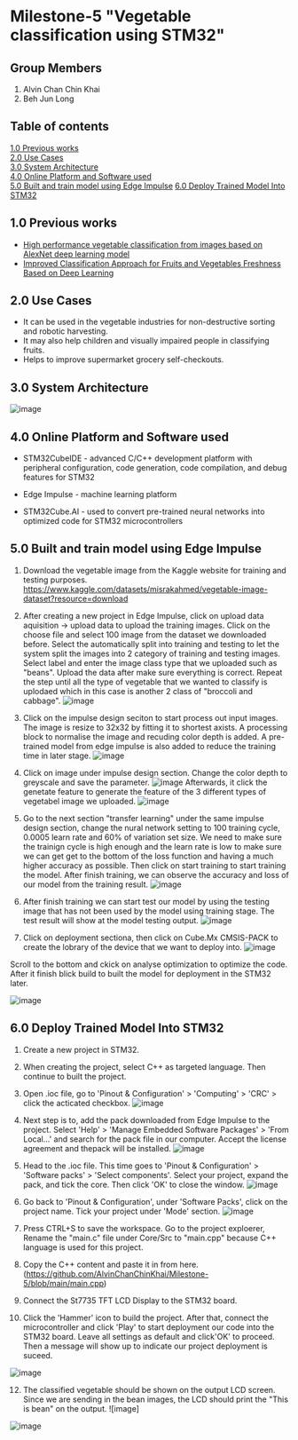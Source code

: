 # Milestone-5 "Vegetable classification using STM32"

## Group Members
1. Alvin Chan Chin Khai
2. Beh Jun Long


## Table of contents
[1.0 Previous works](#Previous-works)
<br>
[2.0 Use Cases](#Use-Cases)
<br>
[3.0 System Architecture](#system-architecture)
<br>
[4.0 Online Platform and Software used](#Online-Platform-and-Software-used)
<br>
[5.0 Built and train model using Edge Impulse](#Built-and-train)
[6.0 Deploy Trained Model Into STM32](#Deploy)

<a name="Previous-works"/></a>
## 1.0 Previous works
 - [High performance vegetable classification from images based on AlexNet deep learning model](https://ijabe.org/index.php/ijabe/article/view/2690/pdf)
 - [Improved Classification Approach for Fruits and Vegetables Freshness Based on Deep Learning](https://www.mdpi.com/1424-8220/22/21/8192/pdf)
 
 <a name="Use-Cases"/></a>
## 2.0 Use Cases
 - It can be used in the vegetable industries for non-destructive sorting and robotic harvesting.
 - It may also help children and visually impaired people in classifying fruits.
 - Helps to improve supermarket grocery self-checkouts.

<a name="system-architecture"/></a>
## 3.0 System Architecture
![image](https://user-images.githubusercontent.com/118173890/220200205-cc964e4b-51b1-4306-b3ae-a3d52933ead0.png)


<a name="Online-Platform-and-Software-used"/></a>
## 4.0 Online Platform and Software used

 - STM32CubeIDE \- advanced C/C++ development platform with peripheral configuration, code generation, code compilation, and debug features for STM32
 
 - Edge Impulse \- machine learning platform
 
 - STM32Cube.AI \- used to convert pre-trained neural networks into optimized code for STM32 microcontrollers


<a name="Built-and-train"/></a>
## 5.0 Built and train model using Edge Impulse

1. Download the vegetable image from the Kaggle website for training and testing purposes.
   https://www.kaggle.com/datasets/misrakahmed/vegetable-image-dataset?resource=download
   
2. After creating a new project in Edge Impulse, click on upload data aquisition -> upload data to upload the training images. Click on the choose file and select 100 image from the dataset we downloaded before. Select the automatically split into training and testing to let the system split the images into 2 category of training and testing images. Select label and enter the image class type that we uploaded such as "beans". Upload the data after make sure everything is correct. Repeat the step until all the type of vegetable that we wanted to classify is uplodaed which in this case is another 2 class of "broccoli and cabbage".
   ![image](https://user-images.githubusercontent.com/118173890/220202714-969842c8-cc43-4d5c-9ca0-40b48646ec69.png)

3. Click on the impulse design seciton to start process out input images. The image is resize to 32x32 by fitting it to shortest axists. A processing block to normalise the image and recuding color depth is added. A pre-trained model from edge impulse is also added to reduce the training time in later stage.
![image](https://user-images.githubusercontent.com/118173890/220204536-901c424f-cbe5-4625-875d-56d901f2c973.png)

4. Click on image under impulse design section. Change the color depth to greyscale and save the parameter. 
   ![image](https://user-images.githubusercontent.com/118173890/220204655-ab0fb9d1-6a30-43f0-bc83-9c59537e4520.png)
   Afterwards, it click the genetate feature to generate the feature of the 3 different types of vegetabel image we uploaded.
   ![image](https://user-images.githubusercontent.com/118173890/220205084-6b3579e3-73e5-48c2-a131-8e0e58fba992.png)

5. Go to the next section "transfer learning" under the same impulse design section, change the nural network setting to 100 training cycle, 0.0005 learn rate and 60% of variation set size. We need to make sure the trainign cycle is high enough and the learn rate is low to make sure we can get get to the bottom of the loss function and having a much higher accuracy as possible. Then click on start training to start training the model. After finish training, we can observe the accuracy and loss of our model from the training result. 
![image](https://user-images.githubusercontent.com/118992897/221177816-2a6ffc9f-305f-4949-83ca-a91b1b50581e.png)


6. After finish training we can start test our model by using the testing image that has not been used by the model using training stage. The test result will show at the model testing output.
![image](https://user-images.githubusercontent.com/118992897/221177547-597b4339-312b-40fc-97df-92828f22e18e.png)


7. Click on deployment sectiona, then click on Cube.Mx CMSIS-PACK to create the lobrary of the device that we want to deploy into. 
![image](https://user-images.githubusercontent.com/118173890/220210607-a5a6d9d1-0c93-4237-b925-8c18db40e59b.png)

  Scroll to the bottom and ckick on analyse optimization to optimize the code. After it finish blick build to built the model for deployment in the STM32 later.

  ![image](https://user-images.githubusercontent.com/118173890/220210496-87d790eb-1a54-4bbf-b151-e2137614cda0.png)




<a name="Deploy"/></a>
## 6.0 Deploy Trained Model Into STM32

1. Create a new project in STM32.

2. When creating the project, select C++ as targeted language. Then continue to built the project.

3. Open .ioc file, go to 'Pinout & Configuration' > 'Computing' > 'CRC' > click the acticated checkbox.
 ![image](https://user-images.githubusercontent.com/118992897/221048750-e861f31e-68db-40bb-b6b2-8162d9187552.png)

5. Next step is to, add the pack downloaded from Edge Impulse to the project. Select 'Help' > 'Manage Embedded Software Packages' > 'From Local...' and search for the pack file in our computer. Accept the license agreement and thepack will be installed.
 ![image](https://user-images.githubusercontent.com/118992897/221049309-4534d40a-2614-44fa-a873-0d87073d6981.png)

6. Head to the .ioc file. This time goes to 'Pinout & Configuration' > 'Software packs' > 'Select components'. Select your project, expand the pack, and tick the core. Then click 'OK' to close the window.
  ![image](https://user-images.githubusercontent.com/118992897/221050215-0d604f4d-058c-4539-82fb-73df7961ef6a.png)
  
7. Go back to 'Pinout & Configuration', under 'Software Packs', click on the project name. Tick your project under 'Mode' section. 
![image](https://user-images.githubusercontent.com/118992897/221051819-fb30d599-0a7e-4a1d-9c97-100c0e5fd8ef.png)

8. Press CTRL+S to save the workspace. Go to the project exploerer, Rename the "main.c" file under Core/Src to "main.cpp" because C++ language is used for this project.

9. Copy the C++ content and paste it in from here. (https://github.com/AlvinChanChinKhai/Milestone-5/blob/main/main.cpp)

10. Connect the St7735 TFT LCD Display to the STM32 board. 

11. Click the 'Hammer' icon to build the project. After that, connect the microcontroller and click 'Play' to start deployment our code into the STM32 board. Leave all settings as default and click'OK' to proceed. Then a message will show up to indicate our project deployment is suceed.

![image](https://user-images.githubusercontent.com/118992897/221053263-cf23e199-d5e3-4b6e-8ecd-d22776611621.png)

12. The classified vegetable should be shown on the output LCD screen. Since we are sending in the bean images, the LCD should print the "This is bean" on the output.
![image]

![image](https://user-images.githubusercontent.com/118992897/221178024-3834a739-1b33-4ebd-a36f-403e84153a1e.png)


